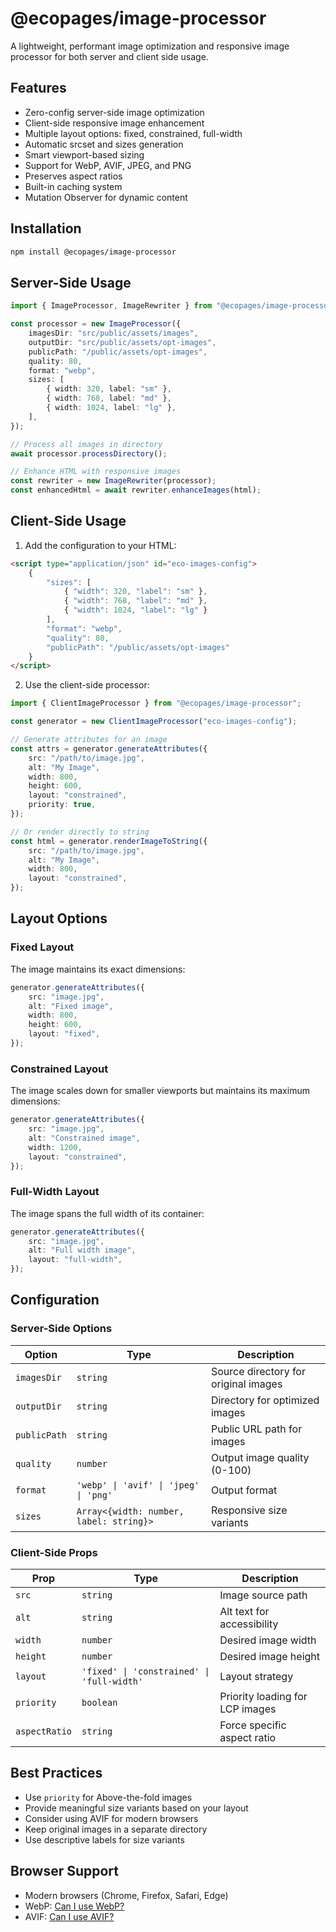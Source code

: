 # @ecopages/image-processor

A lightweight, performant image optimization and responsive image processor for both server and client side usage.

## Features

- Zero-config server-side image optimization
- Client-side responsive image enhancement
- Multiple layout options: fixed, constrained, full-width
- Automatic srcset and sizes generation
- Smart viewport-based sizing
- Support for WebP, AVIF, JPEG, and PNG
- Preserves aspect ratios
- Built-in caching system
- Mutation Observer for dynamic content

## Installation

```bash
npm install @ecopages/image-processor
```

## Server-Side Usage

```typescript
import { ImageProcessor, ImageRewriter } from "@ecopages/image-processor";

const processor = new ImageProcessor({
	imagesDir: "src/public/assets/images",
	outputDir: "src/public/assets/opt-images",
	publicPath: "/public/assets/opt-images",
	quality: 80,
	format: "webp",
	sizes: [
		{ width: 320, label: "sm" },
		{ width: 768, label: "md" },
		{ width: 1024, label: "lg" },
	],
});

// Process all images in directory
await processor.processDirectory();

// Enhance HTML with responsive images
const rewriter = new ImageRewriter(processor);
const enhancedHtml = await rewriter.enhanceImages(html);
```

## Client-Side Usage

1. Add the configuration to your HTML:

```html
<script type="application/json" id="eco-images-config">
	{
		"sizes": [
			{ "width": 320, "label": "sm" },
			{ "width": 768, "label": "md" },
			{ "width": 1024, "label": "lg" }
		],
		"format": "webp",
		"quality": 80,
		"publicPath": "/public/assets/opt-images"
	}
</script>
```

2. Use the client-side processor:

```typescript
import { ClientImageProcessor } from "@ecopages/image-processor";

const generator = new ClientImageProcessor("eco-images-config");

// Generate attributes for an image
const attrs = generator.generateAttributes({
	src: "/path/to/image.jpg",
	alt: "My Image",
	width: 800,
	height: 600,
	layout: "constrained",
	priority: true,
});

// Or render directly to string
const html = generator.renderImageToString({
	src: "/path/to/image.jpg",
	alt: "My Image",
	width: 800,
	layout: "constrained",
});
```

## Layout Options

### Fixed Layout

The image maintains its exact dimensions:

```typescript
generator.generateAttributes({
	src: "image.jpg",
	alt: "Fixed image",
	width: 800,
	height: 600,
	layout: "fixed",
});
```

### Constrained Layout

The image scales down for smaller viewports but maintains its maximum dimensions:

```typescript
generator.generateAttributes({
	src: "image.jpg",
	alt: "Constrained image",
	width: 1200,
	layout: "constrained",
});
```

### Full-Width Layout

The image spans the full width of its container:

```typescript
generator.generateAttributes({
	src: "image.jpg",
	alt: "Full width image",
	layout: "full-width",
});
```

## Configuration

### Server-Side Options

| Option       | Type                                    | Description                          |
| ------------ | --------------------------------------- | ------------------------------------ |
| `imagesDir`  | `string`                                | Source directory for original images |
| `outputDir`  | `string`                                | Directory for optimized images       |
| `publicPath` | `string`                                | Public URL path for images           |
| `quality`    | `number`                                | Output image quality (0-100)         |
| `format`     | `'webp' \| 'avif' \| 'jpeg' \| 'png'`   | Output format                        |
| `sizes`      | `Array<{width: number, label: string}>` | Responsive size variants             |

### Client-Side Props

| Prop          | Type                                       | Description                     |
| ------------- | ------------------------------------------ | ------------------------------- |
| `src`         | `string`                                   | Image source path               |
| `alt`         | `string`                                   | Alt text for accessibility      |
| `width`       | `number`                                   | Desired image width             |
| `height`      | `number`                                   | Desired image height            |
| `layout`      | `'fixed' \| 'constrained' \| 'full-width'` | Layout strategy                 |
| `priority`    | `boolean`                                  | Priority loading for LCP images |
| `aspectRatio` | `string`                                   | Force specific aspect ratio     |

## Best Practices

- Use `priority` for Above-the-fold images
- Provide meaningful size variants based on your layout
- Consider using AVIF for modern browsers
- Keep original images in a separate directory
- Use descriptive labels for size variants

## Browser Support

- Modern browsers (Chrome, Firefox, Safari, Edge)
- WebP: [Can I use WebP?](https://caniuse.com/webp)
- AVIF: [Can I use AVIF?](https://caniuse.com/avif)
